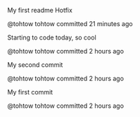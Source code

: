 My first readme
Hotfix

@tohtow
tohtow committed 21 minutes ago
 
Starting to code today, so cool

@tohtow
tohtow committed 2 hours ago
 
My second commit

@tohtow
tohtow committed 2 hours ago
 
My first commit

@tohtow
tohtow committed 2 hours ago
 
